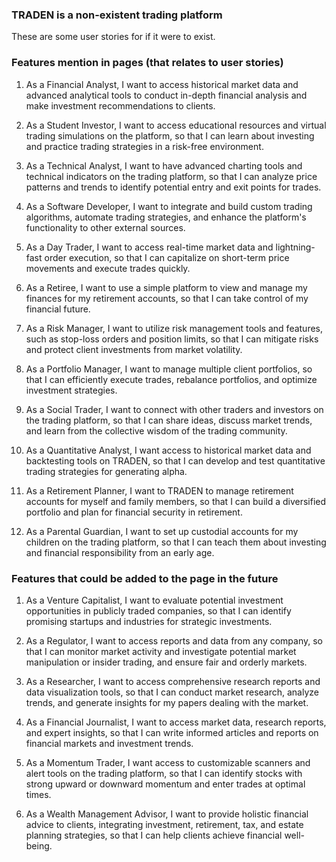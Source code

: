 ### TRADEN is a non-existent trading platform
These are some user stories for if it were to exist.

### Features mention in pages (that relates to user stories)
1. As a Financial Analyst, I want to access historical market data and advanced analytical tools to conduct in-depth financial analysis and make investment recommendations to clients.

2. As a Student Investor, I want to access educational resources and virtual trading simulations on the platform, so that I can learn about investing and practice trading strategies in a risk-free environment.

3. As a Technical Analyst, I want to have advanced charting tools and technical indicators on the trading platform, so that I can analyze price patterns and trends to identify potential entry and exit points for trades.

4. As a Software Developer, I want to integrate and build custom trading algorithms, automate trading strategies, and enhance the platform's functionality to other external sources.

5. As a Day Trader, I want to access real-time market data and lightning-fast order execution, so that I can capitalize on short-term price movements and execute trades quickly.

6. As a Retiree, I want to use a simple platform to view and manage my finances for my retirement accounts, so that I can take control of my financial future.

7. As a Risk Manager, I want to utilize risk management tools and features, such as stop-loss orders and position limits, so that I can mitigate risks and protect client investments from market volatility.

8. As a Portfolio Manager, I want to manage multiple client portfolios, so that I can efficiently execute trades, rebalance portfolios, and optimize investment strategies.

9. As a Social Trader, I want to connect with other traders and investors on the trading platform, so that I can share ideas, discuss market trends, and learn from the collective wisdom of the trading community.
10. As a Quantitative Analyst, I want access to historical market data and backtesting tools on TRADEN, so that I can develop and test quantitative trading strategies for generating alpha.

11. As a Retirement Planner, I want to TRADEN to manage retirement accounts for myself and family members, so that I can build a diversified portfolio and plan for financial security in retirement.

12. As a Parental Guardian, I want to set up custodial accounts for my children on the trading platform, so that I can teach them about investing and financial responsibility from an early age.

### Features that could be added to the page in the future
1. As a Venture Capitalist, I want to evaluate potential investment opportunities in publicly traded companies, so that I can identify promising startups and industries for strategic investments.

2. As a Regulator, I want to access reports and data from any company, so that I can monitor market activity and investigate potential market manipulation or insider trading, and ensure fair and orderly markets.

3. As a Researcher, I want to access comprehensive research reports and data visualization tools, so that I can conduct market research, analyze trends, and generate insights for my papers dealing with the market.

4. As a Financial Journalist, I want to access market data, research reports, and expert insights, so that I can write informed articles and reports on financial markets and investment trends.

5. As a Momentum Trader, I want access to customizable scanners and alert tools on the trading platform, so that I can identify stocks with strong upward or downward momentum and enter trades at optimal times.

6. As a Wealth Management Advisor, I want to provide holistic financial advice to clients, integrating investment, retirement, tax, and estate planning strategies, so that I can help clients achieve financial well-being.
